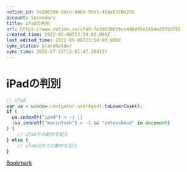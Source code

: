 ```yaml
---
notion_id: 7e2d6506-59cc-48b9-95e1-454a8370d292
account: Secondary
title: iPadの判別
url: https://www.notion.so/iPad-7e2d650659cc48b995e1454a8370d292
created_time: 2022-05-08T23:54:00.000Z
last_edited_time: 2022-05-08T23:54:00.000Z
sync_status: placeholder
sync_time: 2025-07-12T15:01:47.504157
---
```

# iPadの判別

```javascript
// iPad
var ua = window.navigator.userAgent.toLowerCase();
if (
  ua.indexOf("ipad") > -1 ||
  (ua.indexOf("macintosh") > -1 && "ontouchend" in document)
) {
	// iPadでの動作を記入
} else {
	// iPad以外での動作を記入
}
```
[Bookmark](https://junpei-sugiyama.com/ipad-useragent/)